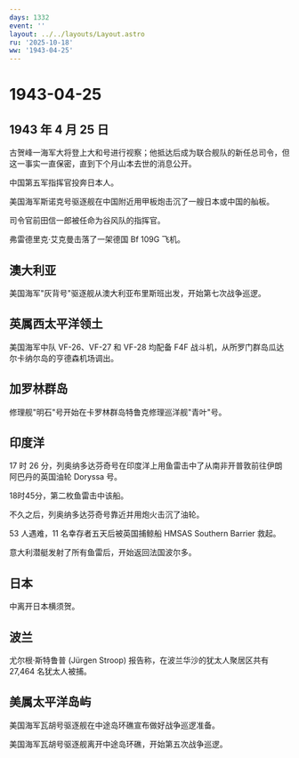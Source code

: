 ```yaml
---
days: 1332
event: ''
layout: ../../layouts/Layout.astro
ru: '2025-10-18'
ww: '1943-04-25'
---
```


# 1943-04-25

## 1943 年 4 月 25 日

古贺峰一海军大将登上大和号进行视察；他抵达后成为联合舰队的新任总司令，但这一事实一直保密，直到下个月山本去世的消息公开。

中国第五军指挥官投奔日本人。

美国海军斯诺克号驱逐舰在中国附近用甲板炮击沉了一艘日本或中国的舢板。

司令官前田信一郎被任命为谷风队的指挥官。

弗雷德里克·艾克曼击落了一架德国 Bf 109G 飞机。

## 澳大利亚

美国海军"灰背号"驱逐舰从澳大利亚布里斯班出发，开始第七次战争巡逻。

## 英属西太平洋领土

美国海军中队 VF-26、VF-27 和 VF-28 均配备 F4F
战斗机，从所罗门群岛瓜达尔卡纳尔岛的亨德森机场调出。

## 加罗林群岛

修理舰"明石"号开始在卡罗林群岛特鲁克修理巡洋舰"青叶"号。

## 印度洋

17 时 26
分，列奥纳多达芬奇号在印度洋上用鱼雷击中了从南非开普敦前往伊朗阿巴丹的英国油轮
Doryssa 号。

18时45分，第二枚鱼雷击中该船。

不久之后，列奥纳多达芬奇号靠近并用炮火击沉了油轮。

53 人遇难，11 名幸存者五天后被英国捕鲸船 HMSAS Southern Barrier 救起。

意大利潜艇发射了所有鱼雷后，开始返回法国波尔多。

## 日本

中离开日本横须贺。

## 波兰

尤尔根·斯特鲁普 (Jürgen Stroop) 报告称，在波兰华沙的犹太人聚居区共有
27,464 名犹太人被捕。

## 美属太平洋岛屿

美国海军瓦胡号驱逐舰在中途岛环礁宣布做好战争巡逻准备。

美国海军瓦胡号驱逐舰离开中途岛环礁，开始第五次战争巡逻。
